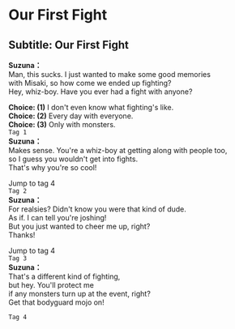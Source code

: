 # Our First Fight

  
## Subtitle: Our First Fight
  
**Suzuna：**  
Man, this sucks. I just wanted to make some good memories  
with Misaki, so how come we ended up fighting?  
Hey, whiz-boy. Have you ever had a fight with anyone?  
  
**Choice: (1)**  I don't even know what fighting's like.  
**Choice: (2)**  Every day with everyone.  
**Choice: (3)**  Only with monsters.  
`Tag 1`  
**Suzuna：**  
Makes sense. You're a whiz-boy at getting along with people too,  
so I guess you wouldn't get into fights.  
That's why you're so cool!  
  
Jump to tag 4  
`Tag 2`  
**Suzuna：**  
For realsies? Didn't know you were that kind of dude.  
As if. I can tell you're joshing!  
But you just wanted to cheer me up, right?  
Thanks!  
  
Jump to tag 4  
`Tag 3`  
**Suzuna：**  
That's a different kind of fighting,  
but hey. You'll protect me  
if any monsters turn up at the event, right?  
Get that bodyguard mojo on!  
  
`Tag 4`  

